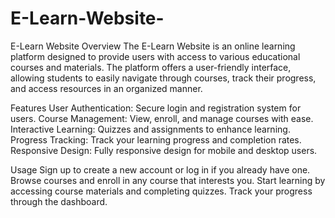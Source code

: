 # E-Learn-Website-
E-Learn Website
Overview
The E-Learn Website is an online learning platform designed to provide users with access to various educational courses and materials. The platform offers a user-friendly interface, allowing students to easily navigate through courses, track their progress, and access resources in an organized manner.

Features
User Authentication: Secure login and registration system for users.
Course Management: View, enroll, and manage courses with ease.
Interactive Learning: Quizzes and assignments to enhance learning.
Progress Tracking: Track your learning progress and completion rates.
Responsive Design: Fully responsive design for mobile and desktop users.

Usage
Sign up to create a new account or log in if you already have one.
Browse courses and enroll in any course that interests you.
Start learning by accessing course materials and completing quizzes.
Track your progress through the dashboard.
